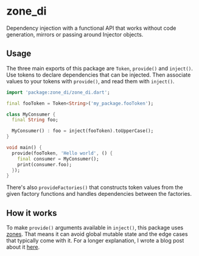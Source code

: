 # zone_di

Dependency injection with a functional API that works without code generation, mirrors or passing around Injector objects.

## Usage

The three main exports of this package are `Token`, `provide()` and `inject()`.
Use tokens to declare dependencies that can be injected.
Then associate values to your tokens with `provide()`, and read them with `inject()`.

```dart
import 'package:zone_di/zone_di.dart';

final fooToken = Token<String>('my_package.fooToken');

class MyConsumer {
  final String foo;

  MyConsumer() : foo = inject(fooToken).toUpperCase();
}

void main() {
  provide(fooToken, 'Hello world', () {
    final consumer = MyConsumer();
    print(consumer.foo);
  });
}
```

There's also `provideFactories()` that constructs token values from the given factory functions and handles dependencies between the factories.

## How it works

To make `provide()` arguments available in `inject()`, this package uses [zones](https://api.dartlang.org/stable/dart-async/Zone-class.html).
That means it can avoid global mutable state and the edge cases that typically come with it.
For a longer explanation, I wrote a blog post about it [here](https://medium.com/@philippschiffmann/dependency-injection-in-dart-using-zones-45d6028eb1da).

